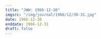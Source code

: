 ```yaml
---
title: "JWW: 1966-12-30"
imgsrc: "/img/journal/1966/12/30-31.jpg"
date: 1966-12-30
enddate: 1966-12-31
draft: false
---
```


<!-- fix pre-formatted input -->
